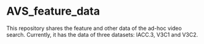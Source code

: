 # AVS_feature_data
This repository shares the feature and other data of the ad-hoc video search. Currently, it has the data of three datasets: IACC.3, V3C1 and V3C2.
